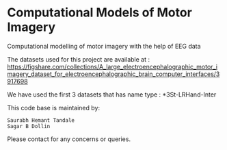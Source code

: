 # Computational Models of Motor Imagery
 Computational modelling of motor imagery with the help of EEG data
 
 The datasets used for this project are available at : https://figshare.com/collections/A_large_electroencephalographic_motor_imagery_dataset_for_electroencephalographic_brain_computer_interfaces/3917698
 
 We have used the first 3 datasets that has name type : *3St-LRHand-Inter

This code base is maintained by:

    Saurabh Hemant Tandale
    Sagar B Dollin 
Please contact for any concerns or queries.
